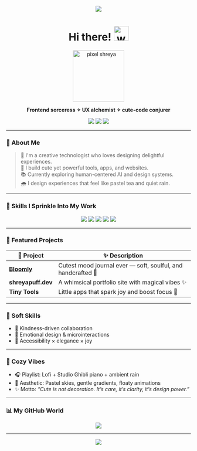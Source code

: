 <!-- README.md -->

<p align="center">
  <img src="https://capsule-render.vercel.app/api?type=soft&color=ffb6c1&text=Shreya%20Mishra&height=150&fontSize=40&fontColor=ffffff&animation=twinkling" />
</p>

<h1 align="center"> Hi there! <img src="https://raw.githubusercontent.com/shreyapuff/shreyapuff/wave.gif" width="40" alt="wave gif" /></h1>

<p align="center">
  <img src="https://raw.githubusercontent.com/shreyapuff/shreyapuff/main/assets/pixel-shreya.gif" height="140px" alt="pixel shreya" />
</p>

<p align="center"><strong>Frontend sorceress ✧ UX alchemist ✧ cute-code conjurer</strong></p>

<p align="center">
  <font=Quicksand&weight=500&size=22&pause=1000&color=F78DA7&center=true&vCenter=true&width=440&lines=Crafting+gentle+UX+with+heart+🌷;Designing+tiny+joys+in+code+🌼;Learning+forever+%E2%9C%A8;Cute+is+a+superpower+💖" />
</p>

<p align="center">
  <img src="https://img.shields.io/badge/Made%20with-%F0%9F%92%96%20and%20HTML%20%26%20CSS-ffc9dc?style=for-the-badge" />
  <img src="https://img.shields.io/badge/Vibes-Cozy%20%26%20Whimsical-ffb6c1?style=for-the-badge" />
  <img src="https://img.shields.io/badge/Design%20Superpower-Cute%20UX-ffaad4?style=for-the-badge" />
</p>

---

### 🌸 About Me

> 🌈 I'm a creative technologist who loves designing delightful experiences.  
> 🧁 I build cute yet powerful tools, apps, and websites.  
> 📚 Currently exploring human-centered AI and design systems.  
> 🌧️ I design experiences that feel like pastel tea and quiet rain.  

---

### 🧩 Skills I Sprinkle Into My Work

<p align="center">
  <img src="https://img.shields.io/badge/-HTML5-F7CFE6?style=for-the-badge&logo=html5&logoColor=white" />
  <img src="https://img.shields.io/badge/-CSS3-D9BFFF?style=for-the-badge&logo=css3&logoColor=white" />
  <img src="https://img.shields.io/badge/-JavaScript-FFE7BC?style=for-the-badge&logo=javascript&logoColor=black" />
  <img src="https://img.shields.io/badge/-Figma-CAF0F8?style=for-the-badge&logo=figma&logoColor=black" />
  <img src="https://img.shields.io/badge/-Python-EDE9FE?style=for-the-badge&logo=python&logoColor=black" />
</p>

---

### 💫 Featured Projects

| 💖 Project | ✨ Description |
|-----------|----------------|
| [**Bloomly**](https://github.com/shreyapuff/bloomly) | Cutest mood journal ever — soft, soulful, and handcrafted 🍃 |
| **shreyapuff.dev** | A whimsical portfolio site with magical vibes ✨ |
| **Tiny Tools** | Little apps that spark joy and boost focus 🧃 |

---

### 🎀 Soft Skills

- 💖 Kindness-driven collaboration  
- 🧁 Emotional design & microinteractions  
- 🦋 Accessibility × elegance × joy

---

### 🍵 Cozy Vibes

- 🎧 Playlist: Lofi + Studio Ghibli piano + ambient rain  
- 🌸 Aesthetic: Pastel skies, gentle gradients, floaty animations  
- ✨ Motto: *“Cute is not decoration. It’s care, it’s clarity, it’s design power.”*

---

### 📊 My GitHub World

<p align="center">
  <img src="https://github-readme-stats.vercel.app/api?username=shreyapuff&show_icons=true&theme=rose_pine&hide_border=true&icon_color=ffc0cb&title_color=f78da7&text_color=7f5f8f" />
</p>

---

<p align="center">
  <img src="https://capsule-render.vercel.app/api?type=waving&color=ffc9dc&height=100&section=footer"/>
</p>

